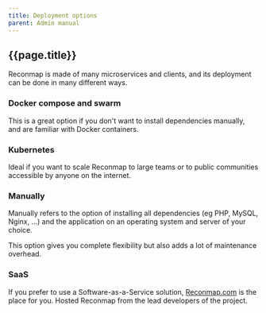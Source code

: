 ```yaml
---
title: Deployment options
parent: Admin manual
---
```


## {{page.title}}

Reconmap is made of many microservices and clients, and its deployment can be done in many different ways.

### Docker compose and swarm

This is a great option if you don't want to install dependencies manually, and are familiar with Docker containers.

### Kubernetes

Ideal if you want to scale Reconmap to large teams or to public communities accessible by anyone on the internet.

### Manually

Manually refers to the option of installing all dependencies (eg PHP, MySQL, Nginx, ...) and the application on an operating system and server of your choice.

This option gives you complete flexibility but also adds a lot of maintenance overhead.

### SaaS

If you prefer to use a Software-as-a-Service solution, [Reconmap.com](https://reconmap.com) is the place for you. Hosted Reconmap from the lead developers of the project.
